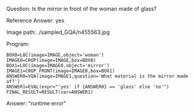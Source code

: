 Question: Is the mirror in front of the woman made of glass?

Reference Answer: yes

Image path: ./sampled_GQA/n455563.jpg

Program:

```
BOX0=LOC(image=IMAGE,object='woman')
IMAGE0=CROP(image=IMAGE,box=BOX0)
BOX1=LOC(image=IMAGE0,object='mirror')
IMAGE1=CROP_FRONT(image=IMAGE0,box=BOX1)
ANSWER0=VQA(image=IMAGE1,question='What material is the mirror made of?')
ANSWER1=EVAL(expr="'yes' if {ANSWER0} == 'glass' else 'no'")
FINAL_RESULT=RESULT(var=ANSWER1)
```
Answer: "runtime error"

